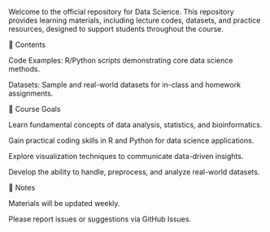Welcome to the official repository for Data Science. This repository provides learning materials, including lecture codes, datasets, and practice resources, designed to support students throughout the course.

📂 Contents

Code Examples: R/Python scripts demonstrating core data science methods.

Datasets: Sample and real-world datasets for in-class and homework assignments.

🎯 Course Goals

Learn fundamental concepts of data analysis, statistics, and bioinformatics.

Gain practical coding skills in R and Python for data science applications.

Explore visualization techniques to communicate data-driven insights.

Develop the ability to handle, preprocess, and analyze real-world datasets.

📝 Notes

Materials will be updated weekly.

Please report issues or suggestions via GitHub Issues.
